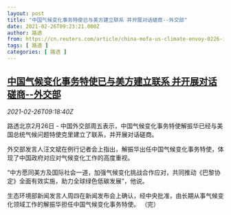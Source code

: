 ```yaml
---
layout: post
title: "中国气候变化事务特使已与美方建立联系 并开展对话磋商--外交部"
date: 2021-02-26T09:23:21.000Z
author: 路透
from: https://cn.reuters.com/article/china-mofa-us-climate-envoy-0226-idCNKBS2AQ144
tags: [ 路透 ]
categories: [ 路透 ]
---
```

<!--1614331401000-->
[中国气候变化事务特使已与美方建立联系 并开展对话磋商--外交部](https://cn.reuters.com/article/china-mofa-us-climate-envoy-0226-idCNKBS2AQ144)
------

<div>
<div><i>2021-02-26T09:18:40Z</i></div><p>路透北京2月26日 - 中国外交部周五表示，中国气候变化事务特使解振华已经与美国总统气候问题特使克里建立了联系，并开展对话磋商。</p><p>外交部发言人汪文斌在例行记者会上指出，解振华出任中国气候变化事务特使，体现了中国政府对应对气候变化工作的高度重视。</p><p>“中方愿同美方及国际社会一道，加强气候变化挑战合作应对，共同推动《巴黎协定》全面有效实施，助力全球绿色低碳发展”，他说。</p><p>生态环境部新闻发言人周四在新闻发布会上确认，经中央批准，由长期从事气候变化领域工作的解振华担任中国气候变化事务特使。 （完）</p>
</div>
